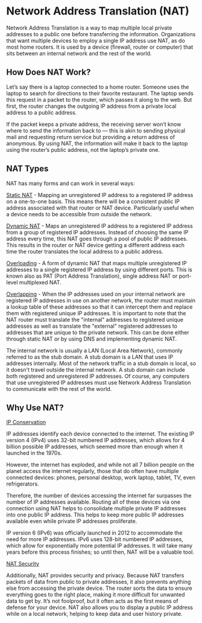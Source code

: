 # Network Address Translation (NAT)

Network Address Translation is a way to map multiple local private addresses to a public one before transferring the information. Organizations that want multiple devices to employ a single IP address use NAT, as do most home routers. It is used by a device (firewall, router or computer) that sits between an internal network and the rest of the world. 

## How Does NAT Work?

Let’s say there is a laptop connected to a home router. Someone uses the laptop to search for directions to their favorite restaurant. The laptop sends this request in a packet to the router, which passes it along to the web. But first, the router changes the outgoing IP address from a private local address to a public address.

If the packet keeps a private address, the receiving server won’t know where to send the information back to — this is akin to sending physical mail and requesting return service but providing a return address of anonymous. By using NAT, the information will make it back to the laptop using the router’s public address, not the laptop’s private one.

## NAT Types

NAT has many forms and can work in several ways:

<ins>Static NAT</ins> - Mapping an unregistered IP address to a registered IP address on a one-to-one basis. This means there will be a consistent public IP address associated with that router or NAT device. Particularly useful when a device needs to be accessible from outside the network.

<ins>Dynamic NAT</ins> - Maps an unregistered IP address to a registered IP address from a group of registered IP addresses. Instead of choosing the same IP address every time, this NAT goes through a pool of public IP addresses. This results in the router or NAT device getting a different address each time the router translates the local address to a public address.

<ins>Overloading</ins> - A form of dynamic NAT that maps multiple unregistered IP addresses to a single registered IP address by using different ports. This is known also as PAT (Port Address Translation), single address NAT or port-level multiplexed NAT.

<ins>Overlapping</ins> - When the IP addresses used on your internal network are registered IP addresses in use on another network, the router must maintain a lookup table of these addresses so that it can intercept them and replace them with registered unique IP addresses. It is important to note that the NAT router must translate the "internal" addresses to registered unique addresses as well as translate the "external" registered addresses to addresses that are unique to the private network. This can be done either through static NAT or by using DNS and implementing dynamic NAT.

The internal network is usually a LAN (Local Area Network), commonly referred to as the stub domain. A stub domain is a LAN that uses IP addresses internally. Most of the network traffic in a stub domain is local, so it doesn't travel outside the internal network. A stub domain can include both registered and unregistered IP addresses. Of course, any computers that use unregistered IP addresses must use Network Address Translation to communicate with the rest of the world.

## Why Use NAT?

<ins>IP Conservation </ins> 

IP addresses identify each device connected to the internet. The existing IP version 4 (IPv4) uses 32-bit numbered IP addresses, which allows for 4 billion possible IP addresses, which seemed more than enough when it launched in the 1970s.

However, the internet has exploded, and while not all 7 billion people on the planet access the internet regularly, those that do often have multiple connected devices: phones, personal desktop, work laptop, tablet, TV, even refrigerators.

Therefore, the number of devices accessing the internet far surpasses the number of IP addresses available. Routing all of these devices via one connection using NAT helps to consolidate multiple private IP addresses into one public IP address. This helps to keep more public IP addresses available even while private IP addresses proliferate.

IP version 6 (IPv6) was officially launched in 2012 to accommodate the need for more IP addresses. IPv6 uses 128-bit numbered IP addresses, which allow for exponentially more potential IP addresses. It will take many years before this process finishes; so until then, NAT will be a valuable tool.

<ins>NAT Security</ins>

Additionally, NAT provides security and privacy. Because NAT transfers packets of data from public to private addresses, it also prevents anything else from accessing the private device. The router sorts the data to ensure everything goes to the right place, making it more difficult for unwanted data to get by. It’s not foolproof, but it often acts as the first means of defense for your device. 
NAT also allows you to display a public IP address while on a local network, helping to keep data and user history private.